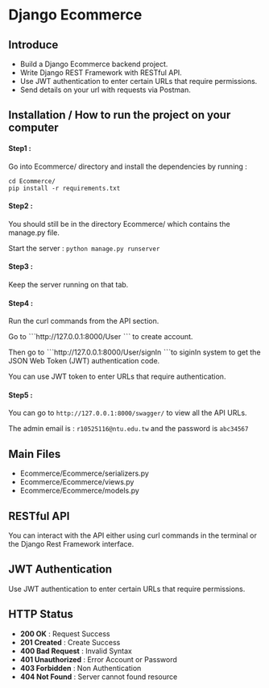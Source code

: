 # Django Ecommerce

## Introduce
- Build a Django Ecommerce backend project.
- Write Django REST Framework with RESTful API.
- Use JWT authentication to enter certain URLs that require permissions.
- Send details on your url with requests via Postman.

## Installation / How to run the project on your computer
#### Step1 : 
Go into Ecommerce/ directory and install the dependencies by running : 
```
cd Ecommerce/ 
pip install -r requirements.txt
```

#### Step2 : 
You should still be in the directory Ecommerce/ which contains the manage.py file.

Start the server : ```python manage.py runserver```

#### Step3 : 
Keep the server running on that tab.

#### Step4 : 
Run the curl commands from the API section. 

Go to ˋˋˋhttp://127.0.0.1:8000/User ˋˋˋ to create account.

Then go to ˋˋˋhttp://127.0.0.1:8000/User/signIn ˋˋˋto siginIn system to get the JSON Web Token (JWT) authentication code.

You can use JWT token to enter URLs that require authentication.

#### Step5 : 

You can go to ```http://127.0.0.1:8000/swagger/``` to view all the API URLs.

The admin email is : ```r10525116@ntu.edu.tw``` and the password is ```abc34567```

## Main Files
- Ecommerce/Ecommerce/serializers.py
- Ecommerce/Ecommerce/views.py
- Ecommerce/Ecommerce/models.py

## RESTful API
You can interact with the API either using curl commands in the terminal or the Django Rest Framework interface.

## JWT Authentication
Use JWT authentication to enter certain URLs that require permissions.

## HTTP Status
- **200 OK** : Request Success
- **201 Created** : Create Success
- **400 Bad Request** : Invalid Syntax
- **401 Unauthorized** : Error Account or Password
- **403 Forbidden** : Non Authentication
- **404 Not Found** : Server cannot found resource


